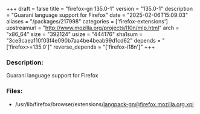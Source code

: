 +++
draft = false
title = "firefox-gn 135.0-1"
version = "135.0-1"
description = "Guarani language support for Firefox"
date = "2025-02-06T15:09:03"
aliases = "/packages/217998"
categories = ['firefox-extensions']
upstreamurl = "http://www.mozilla.org/projects/l10n/mlp.html"
arch = "x86_64"
size = "392124"
usize = "444176"
sha1sum = "3ce3caea110f03f4e090b7aa4be4beab99d1cd62"
depends = "['firefox>=135.0']"
reverse_depends = "['firefox-i18n']"
+++
### Description: 
Guarani language support for Firefox

### Files: 
* /usr/lib/firefox/browser/extensions/langpack-gn@firefox.mozilla.org.xpi
